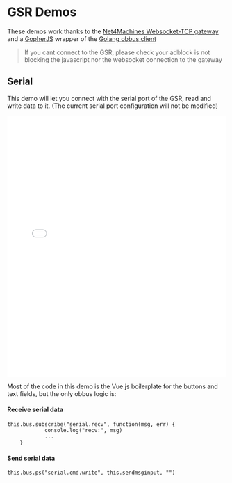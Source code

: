 # GSR Demos

These demos work thanks to the [Net4Machines Websocket-TCP gateway](./05-ws-n4m.md) and a [GopherJS](https://github.com/gopherjs/gopherjs) wrapper of the 
[Golang obbus client](https://github.com/nayarsystems/gobbus)

> If you cant connect to the GSR, please check your adblock is not blocking the javascript nor the websocket connection to the gateway

## Serial 

This demo will let you connect with the serial port of the GSR, read and write data to it. (The current serial port configuration will not be modified)

<iframe width="100%" height="600" src="//jsfiddle.net/jbreva/bqso57xa/embedded/result,html,js,css/dark/" allowfullscreen="allowfullscreen" frameborder="0"></iframe>

Most of the code in this demo is the Vue.js boilerplate for the buttons and text fields, but the only obbus logic is:

#### Receive serial data
```
this.bus.subscribe("serial.recv", function(msg, err) {       
          	console.log("recv:", msg)
            ...
    }
```

#### Send serial data
```
this.bus.ps("serial.cmd.write", this.sendmsginput, "")
```
